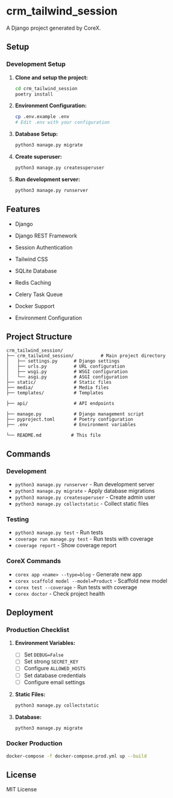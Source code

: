# crm_tailwind_session

A Django project generated by CoreX.

## Setup

### Development Setup

1. **Clone and setup the project:**
   ```bash
   cd crm_tailwind_session
   poetry install
   ```

2. **Environment Configuration:**
   ```bash
   cp .env.example .env
   # Edit .env with your configuration
   ```

3. **Database Setup:**
   
   ```bash
   python3 manage.py migrate
   ```
   

4. **Create superuser:**
   ```bash
   python3 manage.py createsuperuser
   ```

5. **Run development server:**
   ```bash
   python3 manage.py runserver
   ```



## Features

- Django 

- Django REST Framework


- Session Authentication


- Tailwind CSS


- SQLite Database

- Redis Caching
- Celery Task Queue
- Docker Support
- Environment Configuration

## Project Structure

```
crm_tailwind_session/
├── crm_tailwind_session/          # Main project directory
│   ├── settings.py      # Django settings
│   ├── urls.py          # URL configuration
│   ├── wsgi.py          # WSGI configuration
│   └── asgi.py          # ASGI configuration
├── static/              # Static files
├── media/               # Media files
├── templates/           # Templates

├── api/                 # API endpoints

├── manage.py            # Django management script
├── pyproject.toml       # Poetry configuration
├── .env                 # Environment variables

└── README.md           # This file
```

## Commands

### Development
- `python3 manage.py runserver` - Run development server
- `python3 manage.py migrate` - Apply database migrations
- `python3 manage.py createsuperuser` - Create admin user
- `python3 manage.py collectstatic` - Collect static files

### Testing
- `python3 manage.py test` - Run tests
- `coverage run manage.py test` - Run tests with coverage
- `coverage report` - Show coverage report

### CoreX Commands
- `corex app <name> --type=blog` - Generate new app
- `corex scaffold model --model=Product` - Scaffold new model
- `corex test --coverage` - Run tests with coverage
- `corex doctor` - Check project health

## Deployment

### Production Checklist

1. **Environment Variables:**
   - [ ] Set `DEBUG=False`
   - [ ] Set strong `SECRET_KEY`
   - [ ] Configure `ALLOWED_HOSTS`
   - [ ] Set database credentials
   - [ ] Configure email settings

2. **Static Files:**
   ```bash
   python3 manage.py collectstatic
   ```

3. **Database:**
   ```bash
   python3 manage.py migrate
   ```

### Docker Production
```bash
docker-compose -f docker-compose.prod.yml up --build
```

## License

MIT License
